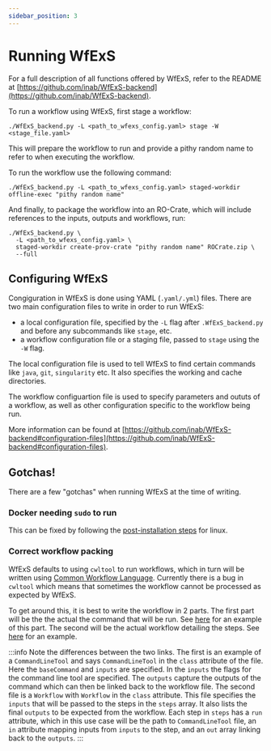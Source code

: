 ```yaml
---
sidebar_position: 3
---
```


# Running WfExS

For a full description of all functions offered by WfExS, refer to the README at [https://github.com/inab/WfExS-backend](https://github.com/inab/WfExS-backend).

To run a workflow using WfExS, first stage a workflow:
```shell
./WfExS_backend.py -L <path_to_wfexs_config.yaml> stage -W <stage_file.yaml>
```
This will prepare the workflow to run and provide a pithy random name to refer to when executing the workflow.

To run the workflow use the following command:
```shell
./WfExS_backend.py -L <path_to_wfexs_config.yaml> staged-workdir offline-exec "pithy random name"
```

And finally, to package the workflow into an RO-Crate, which will include references to the inputs, outputs and workflows, run:
```shell
./WfExS_backend.py \
  -L <path_to_wfexs_config.yaml> \
  staged-workdir create-prov-crate "pithy random name" ROCrate.zip \
  --full
```

## Configuring WfExS

Congiguration in WfExS is done using YAML (`.yaml/.yml`) files. There are two main configuration files to write in order to run WfExS:
* a local configuration file, specified by the `-L` flag after `.WfExS_backend.py` and before any subcommands like `stage`, etc.
* a workflow configuration file or a staging file, passed to `stage` using the `-W` flag.

The local configuration file is used to tell WfExS to find certain commands like `java`, `git`, `singularity` etc. It also specifies the working and cache directories.

The workflow configuartion file is used to specify parameters and oututs of a workflow, as well as other configuration specific to the workflow being run.

More information can be found at [https://github.com/inab/WfExS-backend#configuration-files](https://github.com/inab/WfExS-backend#configuration-files).

## Gotchas!

There are a few "gotchas" when running WfExS at the time of writing.

### Docker needing `sudo` to run
This can be fixed by following the [post-installation steps](https://docs.docker.com/engine/install/linux-postinstall/#manage-docker-as-a-non-root-user) for linux.

### Correct workflow packing
WfExS defaults to using `cwltool` to run workflows, which in turn will be written using [Common Workflow Language](https://www.commonwl.org/user_guide/introduction/index.html). Currently there is a bug in `cwltool` which means that sometimes the workflow cannot be processed as expected by WfExS.

To get around this, it is best to write the workflow in 2 parts. The first part will be the the actual the command that will be run. See [here](https://raw.githubusercontent.com/inab/ipc_workflows/cosifer-20210322/cosifer/cwl/cosifer.cwl) for an example of this part. The second will be the actual workflow detailing the steps. See [here](https://raw.githubusercontent.com/inab/ipc_workflows/cosifer-20210322/cosifer/cwl/cosifer-workflow.cwl) for an example.

:::info Note the differences between the two links.
The first is an example of a `CommandLineTool` and says `CommandLineTool` in the `class` attribute of the file. Here the `baseCommand` and `inputs` are specified. In the `inputs` the flags for the command line tool are specified. The `outputs` capture the outputs of the command which can then be linked back to the workflow file. The second file is a `Workflow` with `Workflow` in the `class` attribute. This file specifies the `inputs` that will be passed to the steps in the `steps` array. It also lists the final `outputs` to be expected from the workflow. Each step in `steps` has a `run` attribute, which in this use case will be the path to `CommandLineTool` file, an `in` attribute mapping inputs from `inputs` to the step, and an `out` array linking back to the `outputs`.
:::
